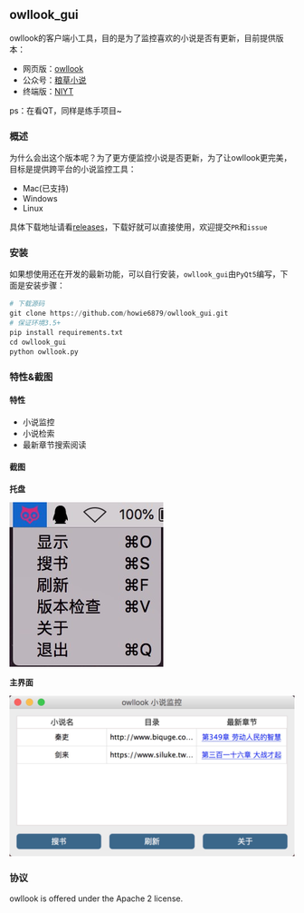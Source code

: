 ## owllook_gui

owllook的客户端小工具，目的是为了监控喜欢的小说是否有更新，目前提供版本：

- 网页版：[owllook](https://github.com/howie6879/owllook)
- 公众号：[粮草小说](http://oe7yjec8x.bkt.clouddn.com/howie/2018-03-13-%E7%B2%AE%E8%8D%89%E5%B0%8F%E8%AF%B4.jpg-blog.howie)
- 终端版：[NIYT](https://github.com/howie6879/NIYT)

ps：在看QT，同样是练手项目~

### 概述

为什么会出这个版本呢？为了更方便监控小说是否更新，为了让owllook更完美，目标是提供跨平台的小说监控工具：

- Mac(已支持)
- Windows
- Linux

具体下载地址请看[releases](https://github.com/howie6879/owllook_gui/releases)，下载好就可以直接使用，欢迎提交`PR`和`issue`

### 安装

如果想使用还在开发的最新功能，可以自行安装，`owllook_gui`由`PyQt5`编写，下面是安装步骤：

```python
# 下载源码
git clone https://github.com/howie6879/owllook_gui.git
# 保证环境3.5+
pip install requirements.txt
cd owllook_gui
python owllook.py
```

### 特性&截图

#### 特性

- 小说监控
- 小说检索
- 最新章节搜索阅读


#### 截图

**托盘**

![sys_tray](./docs/images/sys_tray.jpg)

**主界面**

![home](./docs/images/home.jpg)

### 协议

owllook is offered under the Apache 2 license.